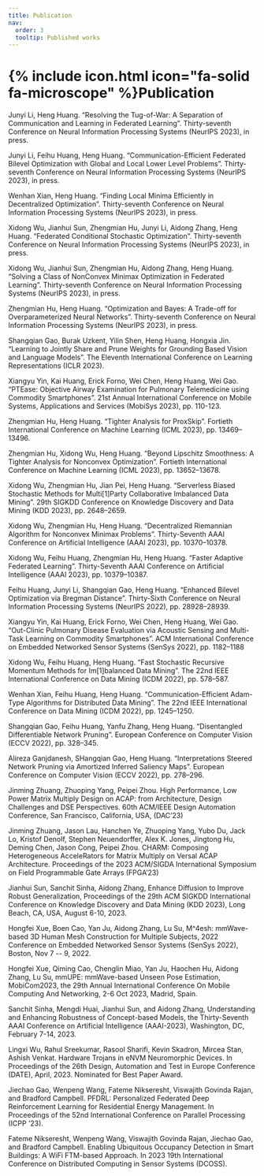 ```yaml
---
title: Publication
nav:
  order: 3
  tooltip: Published works
---
```


# {% include icon.html icon="fa-solid fa-microscope" %}Publication

Junyi Li, Heng Huang. “Resolving the Tug-of-War: A Separation of Communication and Learning in Federated Learning”. Thirty-seventh Conference on Neural Information Processing Systems (NeurIPS 2023), in press.

Junyi Li, Feihu Huang, Heng Huang. “Communication-Efficient Federated Bilevel Optimization with Global and Local Lower Level Problems”. Thirty-seventh Conference on Neural Information Processing Systems (NeurIPS 2023), in press.

Wenhan Xian, Heng Huang. “Finding Local Minima Efficiently in Decentralized Optimization”. Thirty-seventh Conference on Neural Information Processing Systems (NeurIPS 2023), in press.

Xidong Wu, Jianhui Sun, Zhengmian Hu, Junyi Li, Aidong Zhang, Heng Huang. “Federated Conditional Stochastic Optimization”. Thirty-seventh Conference on Neural Information Processing Systems (NeurIPS 2023), in press.

Xidong Wu, Jianhui Sun, Zhengmian Hu, Aidong Zhang, Heng Huang. “Solving a Class of NonConvex Minimax Optimization in Federated Learning”. Thirty-seventh Conference on Neural Information Processing Systems (NeurIPS 2023), in press.

Zhengmian Hu, Heng Huang. “Optimization and Bayes: A Trade-off for Overparameterized Neural Networks”. Thirty-seventh Conference on Neural Information Processing Systems (NeurIPS 2023), in press.

Shangqian Gao, Burak Uzkent, Yilin Shen, Heng Huang, Hongxia Jin. “Learning to Jointly Share and Prune Weights for Grounding Based Vision and Language Models”. The Eleventh International Conference on Learning Representations (ICLR 2023).

Xiangyu Yin, Kai Huang, Erick Forno, Wei Chen, Heng Huang, Wei Gao. “PTEase: Objective Airway Examination for Pulmonary Telemedicine using Commodity Smartphones”. 21st Annual International Conference on Mobile Systems, Applications and Services (MobiSys 2023), pp. 110-123.

Zhengmian Hu, Heng Huang. “Tighter Analysis for ProxSkip”. Fortieth International Conference on Machine Learning (ICML 2023), pp. 13469–13496.

Zhengmian Hu, Xidong Wu, Heng Huang. “Beyond Lipschitz Smoothness: A Tighter Analysis for Nonconvex Optimization”. Fortieth International Conference on Machine Learning (ICML 2023), pp. 13652–13678.

Xidong Wu, Zhengmian Hu, Jian Pei, Heng Huang. “Serverless Biased Stochastic Methods for Multi[1]Party Collaborative Imbalanced Data Mining”. 29th SIGKDD Conference on Knowledge Discovery and Data Mining (KDD 2023), pp. 2648–2659.

Xidong Wu, Zhengmian Hu, Heng Huang. “Decentralized Riemannian Algorithm for Nonconvex Minimax Problems”. Thirty-Seventh AAAI Conference on Artificial Intelligence (AAAI 2023), pp. 10370–10378.

Xidong Wu, Feihu Huang, Zhengmian Hu, Heng Huang. “Faster Adaptive Federated Learning”. Thirty-Seventh AAAI Conference on Artificial Intelligence (AAAI 2023), pp. 10379–10387.

Feihu Huang, Junyi Li, Shangqian Gao, Heng Huang. “Enhanced Bilevel Optimization via Bregman Distance”. Thirty-Sixth Conference on Neural Information Processing Systems (NeurIPS 2022), pp. 28928–28939.

Xiangyu Yin, Kai Huang, Erick Forno, Wei Chen, Heng Huang, Wei Gao. “Out-Clinic Pulmonary Disease Evaluation via Acoustic Sensing and Multi-Task Learning on Commodity Smartphones”. ACM International Conference on Embedded Networked Sensor Systems (SenSys 2022), pp. 1182–1188

Xidong Wu, Feihu Huang, Heng Huang. “Fast Stochastic Recursive Momentum Methods for Im[1]balanced Data Mining”. The 22nd IEEE International Conference on Data Mining (ICDM 2022), pp. 578–587.

Wenhan Xian, Feihu Huang, Heng Huang. “Communication-Efficient Adam-Type Algorithms for Distributed Data Mining”. The 22nd IEEE International Conference on Data Mining (ICDM 2022), pp. 1245–1250.

Shangqian Gao, Feihu Huang, Yanfu Zhang, Heng Huang. “Disentangled Differentiable Network Pruning”. European Conference on Computer Vision (ECCV 2022), pp. 328–345.

Alireza Ganjdanesh, SHangqian Gao, Heng Huang. “Interpretations Steered Network Pruning via Amortized Inferred Saliency Maps”. European Conference on Computer Vision (ECCV 2022), pp. 278–296.

Jinming Zhuang, Zhuoping Yang, Peipei Zhou. High Performance, Low Power Matrix Multiply Design on ACAP: from Architecture, Design Challenges and DSE Perspectives. 60th ACM/IEEE Design Automation Conference, San Francisco, California, USA, (DAC’23)

Jinming Zhuang, Jason Lau, Hanchen Ye, Zhuoping Yang, Yubo Du, Jack Lo, Kristof Denolf, Stephen Neuendorffer, Alex K. Jones, Jingtong Hu, Deming Chen, Jason Cong, Peipei Zhou. CHARM: Composing Heterogeneous AcceleRators for Matrix Multiply on Versal ACAP Architecture. Proceedings of the 2023 ACM/SIGDA International Symposium on Field Programmable Gate Arrays (FPGA’23)

Jianhui Sun, Sanchit Sinha, Aidong Zhang, Enhance Diffusion to Improve Robust Generalization, Proceedings of the 29th ACM SIGKDD International Conference on Knowledge Discovery and Data Mining (KDD 2023), Long Beach, CA, USA, August 6-10, 2023.

Hongfei Xue, Boen Cao, Yan Ju, Aidong Zhang, Lu Su, M^4esh: mmWave-based 3D Human Mesh Construction for Multiple Subjects, 2022 Conference on Embedded Networked Sensor Systems (SenSys 2022), Boston, Nov 7 -- 9, 2022.

Hongfei Xue, Qiming Cao, Chenglin Miao, Yan Ju, Haochen Hu, Aidong Zhang, Lu Su, mmUPE: mmWave-based Unseen Pose Estimation, MobiCom2023, the 29th Annual International Conference On Mobile Computing And Networking, 2-6 Oct 2023, Madrid, Spain.

Sanchit Sinha, Mengdi Huai, Jianhui Sun, and Aidong Zhang, Understanding and Enhancing Robustness of Concept-based Models, the Thirty-Seventh AAAI Conference on Artificial Intelligence (AAAI-2023), Washington, DC, February 7-14, 2023.

Lingxi Wu, Rahul Sreekumar, Rasool Sharifi, Kevin Skadron, Mircea Stan, Ashish Venkat. Hardware Trojans in eNVM Neuromorphic Devices. In Proceedings of the 26th Design, Automation and Test in Europe Conference (DATE), April, 2023. Nominated for Best Paper Award.

Jiechao Gao, Wenpeng Wang, Fateme Nikseresht, Viswajith Govinda Rajan, and Bradford Campbell. PFDRL: Personalized Federated Deep Reinforcement Learning for Residential Energy Management. In Proceedings of the 52nd International Conference on Parallel Processing (ICPP ’23).

Fateme Nikseresht, Wenpeng Wang, Viswajith Govinda Rajan, Jiechao Gao, and Bradford Campbell. Enabling Ubiquitous Occupancy Detection in Smart Buildings: A WiFi FTM-based Approach. In 2023 19th International Conference on Distributed Computing in Sensor Systems (DCOSS).
